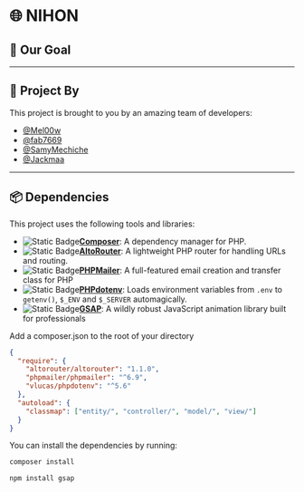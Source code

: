 # 🌐 **NIHON**

## 🚀 **Our Goal**

---

## 👥 **Project By**

This project is brought to you by an amazing team of developers:

- [@Mel00w](https://github.com/Mel00w)
- [@fab7669](https://github.com/fab7669)
- [@SamyMechiche](https://github.com/SamyMechiche)
- [@Jackmaa](https://github.com/Jackmaa)

---

## 📦 **Dependencies**

This project uses the following tools and libraries:

- ![Static Badge](https://img.shields.io/badge/composer-dependency_manager-blue)**[Composer](https://getcomposer.org/)**: A dependency manager for PHP.
- ![Static Badge](https://img.shields.io/badge/altorouter-router-green)**[AltoRouter](https://github.com/dannyvankooten/AltoRouter)**: A lightweight PHP router for handling URLs and routing.
- ![Static Badge](https://img.shields.io/badge/phpmailer-mailer-green)**[PHPMailer](https://github.com/PHPMailer/PHPMailer)**: A full-featured email creation and transfer class for PHP
- ![Static Badge](https://img.shields.io/badge/phpdotenv-envvraiables-green)**[PHPdotenv](https://packagist.org/packages/vlucas/phpdotenv)**: Loads environment variables from `.env` to `getenv()`, `$_ENV` and `$_SERVER` automagically.
- ![Static Badge](https://img.shields.io/badge/GSAP-jsanimation-green)**[GSAP](https://gsap.com/)**: A wildly robust JavaScript animation library built for professionals

Add a composer.json to the root of your directory

```json
{
  "require": {
    "altorouter/altorouter": "1.1.0",
    "phpmailer/phpmailer": "^6.9",
    "vlucas/phpdotenv": "^5.6"
  },
  "autoload": {
    "classmap": ["entity/", "controller/", "model/", "view/"]
  }
}
```

You can install the dependencies by running:

```bash
composer install
```

```bash
npm install gsap
```
